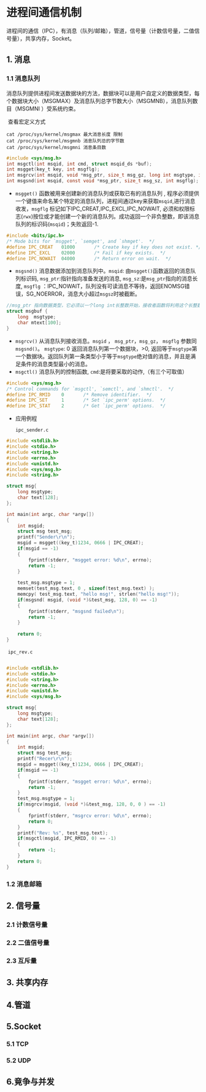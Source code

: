 # 进程间通信机制

进程间的通信（IPC），有消息（队列/邮箱），管道，信号量（计数信号量，二值信号量），共享内存，Socket。

## 1. 消息

### 1.1  消息队列

​	消息队列提供进程间发送数据块的方法，数据块可以是用户自定义的数据类型，每个数据块大小（MSGMAX）及消息队列总字节数大小（MSGMNB），消息队列数目（MSGMNI ）受系统约束。

​	查看宏定义方式

```shell
cat /proc/sys/kernel/msgmax 最大消息长度 限制
cat /proc/sys/kernel/msgmnb 消息队列总的字节数
cat /proc/sys/kernel/msgmni 消息条目数
```

```c
#include <sys/msg.h>
int msgctl(int msqid, int cmd, struct msqid_ds *buf);
int msgget(key_t key, int msgflg);
int msgrcv(int msqid, void *msg_ptr, size_t msg_gz, long int msgtype, int msgflg);
int msgsnd(int msqid, const void *msg_ptr, size_t msg_sz, int msgflg);
```

-   `msgget()` 函数被用来创建新的消息队列或获取已有的消息队列 , 程序必须提供一个键值来命名某个特定的消息队列，进程间通过key来获取`msqid`,进行消息收发，`msgflg` 标记如下IPC_CREAT,IPC_EXCL,IPC_NOWAIT, 必须和权限标志(`rwx`)按位或才能创建一个新的消息队列。成功返回一个非负整数，即该消息队列的标识码(`msqid`)；失败返回-1.

```c
#include <bits/ipc.h>
/* Mode bits for `msgget', `semget', and `shmget'.  */
#define IPC_CREAT	01000		/* Create key if key does not exist. */
#define IPC_EXCL	02000		/* Fail if key exists.  */
#define IPC_NOWAIT	04000		/* Return error on wait.  */
```

-   `msgsnd()` 消息数据添加到消息队列中。`msqid`: 由`msgget()`函数返回的消息队列标识码, `msg_ptr`:指针指向准备发送的消息, `msg_sz`:是`msg_ptr`指向的消息长度,  `msgflg` ：IPC_NOWAIT，队列没有可读消息不等待，返回ENOMSG错误，SG_NOERROR，消息大小超过`msgsz`时被截断。

```c
//msg_ptr 指向数据类型，它必须以一个long int长整数开始，接收者函数将利用这个长整数确定消息的类型
struct msgbuf {
	long  msgtype;
	char mtext[100];
}
```

-   `msgrcv()` 从消息队列接收消息。`msgid` ， `msg_ptr`，`msg_gz`， `msgflg` 参数同`msgsnd()`。 `msgtype`: 0 返回消息队列第一个数据块，>0, 返回等于`msgtype`第一个数据块。返回队列第一条类型小于等于`msgtype`绝对值的消息，并且是满足条件的消息类型最小的消息。
-   `msgctl()` 消息队列的控制函数, `cmd`:是将要采取的动作,（有三个可取值）

```c
#include <sys/msg.h>
/* Control commands for `msgctl', `semctl', and `shmctl'.  */
#define IPC_RMID	0		/* Remove identifier.  */
#define IPC_SET		1		/* Set `ipc_perm' options.  */
#define IPC_STAT	2		/* Get `ipc_perm' options.  */
```

-   应用例程

    `ipc_sender.c`

```c
#include <stdlib.h>
#include <stdio.h>
#include <string.h>
#include <errno.h>
#include <unistd.h>
#include <sys/msg.h>
#include <string.h>

struct msg{
    long msgtype;
    char text[128];
};

int main(int argc, char *argv[])
{
    int msgid;
    struct msg test_msg;
    printf("Sender\r\n");
    msgid = msgget((key_t)1234, 0666 | IPC_CREAT);
    if(msgid == -1)
    {
        fprintf(stderr, "msgget error: %d\n", errno);
        return -1;
    }
    
    test_msg.msgtype = 1;
    memset(test_msg.text, 0 , sizeof(test_msg.text) );
    memcpy( test_msg.text, "hello msg!", strlen("hello msg!"));
    if(msgsnd( msgid, (void *)&test_msg, 128, 0) == -1)
    {
        fprintf(stderr, "msgsnd failed\n");
        return -1;
    }
   
    return 0;
}
```

​	`ipc_rev.c`

```c

#include <stdlib.h>
#include <stdio.h>
#include <string.h>
#include <errno.h>
#include <unistd.h>
#include <sys/msg.h>

struct msg{
    long msgtype;
    char text[128];
};

int main(int argc, char *argv[])
{
    int msgid;
    struct msg test_msg;
    printf("Recer\r\n");
    msgid = msgget((key_t)1234, 0666 | IPC_CREAT);
    if(msgid == -1)
    {
        fprintf(stderr, "msgget error: %d\n", errno);
        return -1;
    }
    test_msg.msgtype = 1;
    if(msgrcv(msgid, (void *)&test_msg, 128, 0, 0 ) == -1)
    {
        fprintf(stderr, "msgrcv error: %d\n", errno);
        return 0;
    }
    printf("Rev: %s", test_msg.text);
    if(msgctl(msgid, IPC_RMID, 0) == -1)
    {
        return -1;
    }
    return 0;
}
```



### 1.2 消息邮箱



## 2. 信号量



### 2.1  计数信号量



### 2.2 二值信号量



### 2.3 互斥量



## 3. 共享内存



## 4.管道



## 5.Socket



### 5.1 TCP

### 5.2 UDP

## 6.竟争与并发

